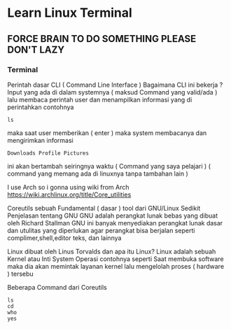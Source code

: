 # Learn Linux Terminal
 ## FORCE BRAIN TO DO SOMETHING PLEASE DON'T LAZY
 ### Terminal
  Perintah dasar CLI ( Command Line Interface )
  Bagaimana CLI ini bekerja ? Input yang ada di dalam systemnya ( maksud Command yang valid/ada ) lalu membaca perintah user dan menampilkan informasi yang di perintahkan
  contohnya
  ```
  ls
  ```
 maka saat user memberikan ( enter ) maka system membacanya dan mengirimkan informasi
  ```
  Downloads Profile Pictures
  ```
  ini akan bertambah seiringnya waktu ( Command yang saya pelajari ) ( command yang memang ada di linuxnya tanpa tambahan lain )

  I use Arch so i gonna using wiki from Arch
  https://wiki.archlinux.org/title/Core_utilities
  
  Coreutils
  sebuah Fundamental ( dasar ) tool dari GNU/Linux
  Sedikit Penjelasan tentang GNU
  GNU adalah perangkat lunak bebas yang dibuat oleh Richard Stallman
  GNU ini banyak menyediakan perangkat lunak dasar dan utulitas yang   diperlukan agar perangkat bisa berjalan seperti complimer,shell,editor teks, dan lainnya

  Linux dibuat oleh Linus Torvalds dan apa itu Linux? Linux adalah sebuah Kernel atau Inti System Operasi contohnya seperti Saat membuka software maka dia akan memintak layanan kernel lalu mengelolah proses ( hardware ) tersebu

  Beberapa Command dari Coreutils
  ```
  ls
  cd
  who
  yes
  ```
 

